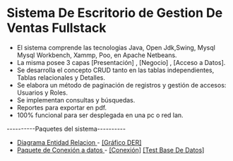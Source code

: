 # Sistema De Escritorio de Gestion De Ventas Fullstack

- El sistema comprende las tecnologias Java, Open Jdk,Swing, Mysql Mysql Workbench, Xammp, Poo, en Apache Netbeans. 
- La misma posee 3 capas [Presentación] , [Negocio] , [Acceso a Datos].
- Se desarrolla el concepto CRUD tanto en las tablas independientes, Tablas relacionales y Detalles.
- Se elabora un método de paginación de registros y gestión de accesos: Usuarios y Roles.
- Se implementan consultas y búsquedas.
- Reportes para exportar en pdf.
- 100% funcional para ser desplegada en una pc o red lan.

----------Paquetes del sistema----------
- <a href="https://github.com/RichardDB7/SistemaDeVentas/tree/main/DER"> Diagrama Entidad Relacion </a> - <a href="https://github.com/RichardDB7/SistemaDeVentas/blob/main/DER/Sistema.db.png"> [Gráfico DER] </a>
- <a href="https://github.com/RichardDB7/SistemaDeVentas/tree/main/PaqueteDatabase"> Paquete de Conexión a datos </a> - <a href="https://github.com/RichardDB7/SistemaDeVentas/blob/main/PaqueteDatabase/Conexion.Java">[Conexión]</a> <a href="https://github.com/RichardDB7/SistemaDeVentas/blob/main/PaqueteDatabase/PruebaConexi%C3%B3n.java">[Test Base De Datos]</a> 

